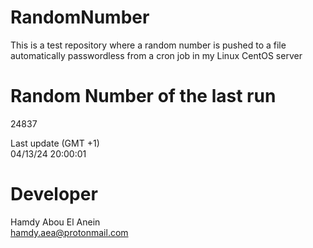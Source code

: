 # RandomNumber    
This is a test repository where a random number is pushed to a file automatically passwordless from a cron job in my Linux CentOS server    
# Random Number of the last run   
24837
      
Last update (GMT +1)    
04/13/24 20:00:01
# Developer    
Hamdy Abou El Anein   
hamdy.aea@protonmail.com

